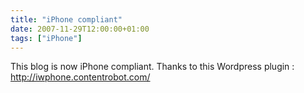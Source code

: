 ```yaml
---
title: "iPhone compliant"
date: 2007-11-29T12:00:00+01:00
tags: ["iPhone"]
---
```


This blog is now iPhone compliant. Thanks to this Wordpress plugin : <a href="http://iwphone.contentrobot.com/">http://iwphone.contentrobot.com/</a>
